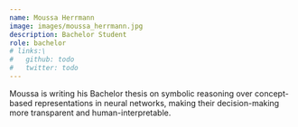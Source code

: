 ```yaml
---
name: Moussa Herrmann
image: images/moussa_herrmann.jpg
description: Bachelor Student
role: bachelor
# links:\
#   github: todo
#   twitter: todo
---
```


Moussa is writing his Bachelor thesis on symbolic reasoning over concept-based representations in neural networks,
making their decision-making more transparent and human-interpretable.